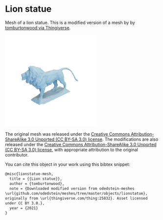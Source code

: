# Lion statue

Mesh of a lion statue.
This is a modified version of a mesh by by [tomburtonwood via Thingiverse](https://www.thingiverse.com/thing:25832).

![lionstatue](lionstatue.png)

The original mesh was released under the [Creative Commons Attribution-ShareAlike 3.0 Unported (CC BY-SA 3.0) license](https://creativecommons.org/licenses/by-sa/3.0/).
The modifications are also released under the [Creative Commons Attribution-ShareAlike 3.0 Unported (CC BY-SA 3.0) license](https://creativecommons.org/licenses/by-sa/3.0/), with appropriate attribution to the original contributor.

You can cite this object in your work using this bibtex snippet:
```
@misc{lionstatue-mesh,
  title = {{Lion statue}},
  author = {tomburtonwood},
  note = {Downloaded modified version from odedstein-meshes \url{github.com/odedstein/meshes/tree/master/objects/lionstatue}, originally from \url{thingiverse.com/thing:25832}. Asset licensed under CC BY 3.0.},
  year = {2021}
}
```
